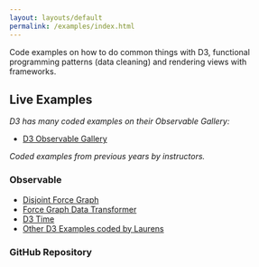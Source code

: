 ```yaml
---
layout: layouts/default
permalink: /examples/index.html
---
```


Code examples on how to do common things with D3, functional programming patterns (data cleaning) and rendering views with frameworks.

## Live Examples

_D3 has many coded examples on their Observable Gallery:_

* [D3 Observable Gallery](https://observablehq.com/@d3/gallery)

_Coded examples from previous years by instructors._

### Observable

* [Disjoint Force Graph](https://observablehq.com/@razpudding/disjoint-force-directed-graph)
* [Force Graph Data Transformer](https://github.com/Razpudding/force-graph-data-transformer)
* [D3 Time](https://observablehq.com/@razpudding/d3time)
* [Other D3 Examples coded by Laurens](https://observablehq.com/@razpudding)

### GitHub Repository
